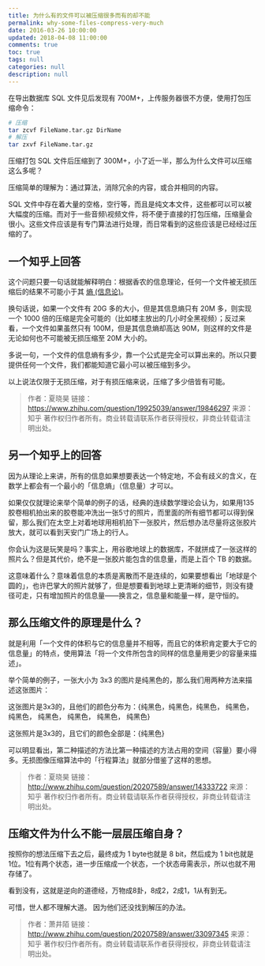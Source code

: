 ```yaml
---
title: 为什么有的文件可以被压缩很多而有的却不能
permalink: why-some-files-compress-very-much
date: 2016-03-26 10:00:00
updated: 2018-04-08 11:00:00
comments: true
toc: true
tags: null
categories: null
description: null
---
```


在导出数据库 SQL 文件见后发现有 700M+，上传服务器很不方便，使用打包压缩命令：

``` bash
# 压缩
tar zcvf FileName.tar.gz DirName
# 解压
tar zxvf FileName.tar.gz
```

压缩打包 SQL 文件后压缩到了 300M+，小了近一半，那么为什么文件可以压缩这么多呢？

压缩简单的理解为：通过算法，消除冗余的内容，或合并相同的内容。

SQL 文件中存在着大量的空格，空行等，而且是纯文本文件，这些都可以可以被大幅度的压缩。而对于一些音频\\视频文件，将不便于直接的打包压缩，压缩量会很小。这些文件应该是有专门算法进行处理，而日常看到的这些应该是已经经过压缩的了。

<!-- more -->

## 一个知乎上回答

这个问题只要一句话就能解释明白：根据香农的信息理论，任何一个文件被无损压缩后的结果不可能小于其 [熵 (信息论)](https://zh.wikipedia.org/wiki/熵_(信息论))。

换句话说，如果一个文件有 20G 多的大小，但是其信息熵只有 20M 多，则实现一个 1000 倍的压缩是完全可能的（比如楼主放出的几小时全黑视频）；反过来看，一个文件如果虽然只有 100M，但是其信息熵却高达 90M，则这样的文件是无论如何也不可能被无损压缩至 20M 大小的。

多说一句，一个文件的信息熵有多少，靠一个公式是完全可以算出来的。所以只要提供任何一个文件，我们都能知道它最小可以被压缩到多少。

以上说法仅限于无损压缩，对于有损压缩来说，压缩了多少倍皆有可能。

> 作者：夏晓昊
> 链接：https://www.zhihu.com/question/19925039/answer/19846297
> 来源：知乎
> 著作权归作者所有。商业转载请联系作者获得授权，非商业转载请注明出处。

## 另一个知乎上的回答

因为从理论上来讲，所有的信息如果想要表达一个特定地，不会有歧义的含义，在数学上都会有一个最小的「信息熵」（信息量）才可以。

如果仅仅就理论来举个简单的例子的话，经典的连续数学理论会认为，如果用135胶卷相机拍出来的胶卷能冲洗出一张5寸的照片，而里面的所有细节都可以得到保留，那么我们在太空上对着地球用相机拍下一张胶片，然后想办法尽量将这张胶片放大，就可以看到天安门广场上的行人。

你会认为这是玩笑是吗？事实上，用谷歌地球上的数据库，不就拼成了一张这样的照片么？但是其代价，绝不是一张胶片能包含的信息量，而是上百个 TB 的数据。

这意味着什么？意味着信息的本质是离散而不是连续的，如果要想看出「地球是个圆的」，也许巴掌大的照片就够了，但是想要看到地球上更清晰的细节，则没有捷径可走，只有增加照片的信息量——换言之，信息量和能量一样，是守恒的。

## 那么压缩文件的原理是什么？

就是利用「一个文件的体积与它的信息量并不相等，而且它的体积肯定要大于它的信息量」的特点，使用算法「将一个文件所包含的同样的信息量用更少的容量来描述」。

举个简单的例子，一张大小为 3x3 的图片是纯黑色的，那么我们用两种方法来描述这张图片：

这张图片是3x3的，且他们的颜色分布为：{纯黑色，纯黑色，纯黑色， 纯黑色， 纯黑色， 纯黑色， 纯黑色， 纯黑色， 纯黑色}

这张照片是3x3的，且它们的颜色全部是：{纯黑色}

可以明显看出，第二种描述的方法比第一种描述的方法占用的空间（容量）要小得多。无损图像压缩算法中的「行程算法」就部分借鉴了这样的思想。

> 作者：夏晓昊
> 链接：http://www.zhihu.com/question/20207589/answer/14333722
> 来源：知乎
> 著作权归作者所有。商业转载请联系作者获得授权，非商业转载请注明出处。

## 压缩文件为什么不能一层层压缩自身？

按照你的想法压缩下去之后，最终成为 1 byte也就是 8 bit，然后成为 1 bit也就是 1位。1位有两个状态，进一步压缩成一个状态，一个状态毋需表示，所以也就不用存储了。

看到没有，这就是逆向的道德经，万物成8卦，8成2，2成1，1从有到无。

可惜，世人都不理解大道。
因为他们还没找到解压的办法。

> 作者：萧井陌
> 链接：http://www.zhihu.com/question/20207589/answer/33097345
> 来源：知乎
> 著作权归作者所有。商业转载请联系作者获得授权，非商业转载请注明出处。
